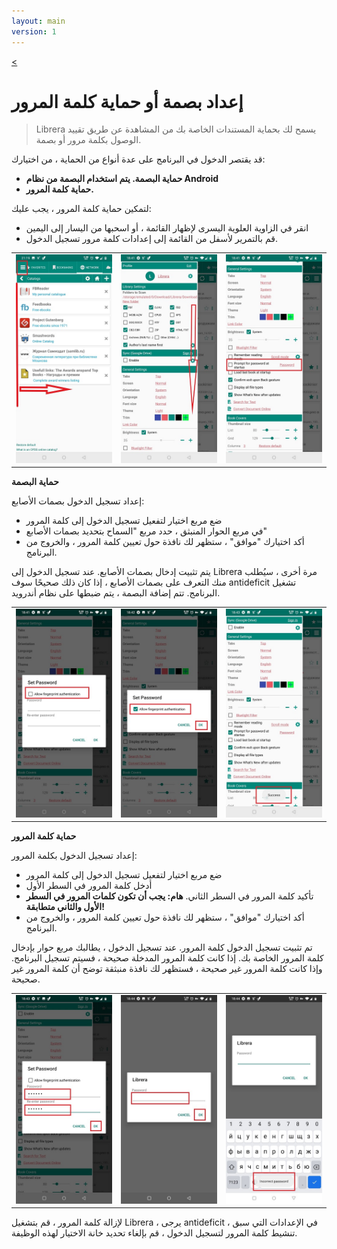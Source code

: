 ```yaml
---
layout: main
version: 1
---
```

[<](/wiki/faq/ar)
# إعداد بصمة أو حماية كلمة المرور

> Librera يسمح لك بحماية المستندات الخاصة بك من المشاهدة عن طريق تقييد الوصول بكلمة مرور أو بصمة.

قد يقتصر الدخول في البرنامج على عدة أنواع من الحماية ، من اختيارك:

* **حماية البصمة. يتم استخدام البصمة من نظام Android**
* **حماية كلمة المرور.**

لتمكين حماية كلمة المرور ، يجب عليك:

* انقر في الزاوية العلوية اليسرى لإظهار القائمة ، أو اسحبها من اليسار إلى اليمين
* قم بالتمرير لأسفل من القائمة إلى إعدادات كلمة مرور تسجيل الدخول.

||||
|-|-|-|
|![](1.jpg)|![](2.jpg)|![](3.jpg)|

**حماية البصمة**

إعداد تسجيل الدخول بصمات الأصابع:
* ضع مربع اختيار لتفعيل تسجيل الدخول إلى كلمة المرور
* في مربع الحوار المنبثق ، حدد مربع &quot;السماح بتحديد بصمات الأصابع&quot;
* أكد اختيارك &quot;موافق&quot; ، ستظهر لك نافذة حول تعيين كلمة المرور ، والخروج من البرنامج.

يتم تثبيت إدخال بصمات الأصابع. عند تسجيل الدخول إلى Librera مرة أخرى ، سيُطلب منك التعرف على بصمات الأصابع ، إذا كان ذلك صحيحًا
سوف antideficit تشغيل البرنامج. تتم إضافة البصمة ، يتم ضبطها على نظام أندرويد.

||||
|-|-|-|
|![](4.jpg)|![](5.jpg)|![](7.jpg)|

**حماية كلمة المرور**

إعداد تسجيل الدخول بكلمة المرور:

* ضع مربع اختيار لتفعيل تسجيل الدخول إلى كلمة المرور
* أدخل كلمة المرور في السطر الأول
* تأكيد كلمة المرور في السطر الثاني. **هام: يجب أن تكون كلمات المرور في السطر الأول والثاني متطابقة!**
* أكد اختيارك &quot;موافق&quot; ، ستظهر لك نافذة حول تعيين كلمة المرور ، والخروج من البرنامج.

تم تثبيت تسجيل الدخول كلمة المرور. عند تسجيل الدخول ، يطالبك مربع حوار بإدخال كلمة المرور الخاصة بك. إذا كانت كلمة المرور المدخلة صحيحة ، فسيتم تسجيل البرنامج. وإذا كانت كلمة المرور غير صحيحة ، فستظهر لك نافذة منبثقة توضح أن كلمة المرور غير صحيحة.

||||
|-|-|-|
|![](6.jpg)|![](8.jpg)|![](10.jpg)|


لإزالة كلمة المرور ، قم بتشغيل Librera ، يرجى antideficit ، في الإعدادات التي سبق تنشيط كلمة المرور لتسجيل الدخول ، قم بإلغاء تحديد خانة الاختيار لهذه الوظيفة.
